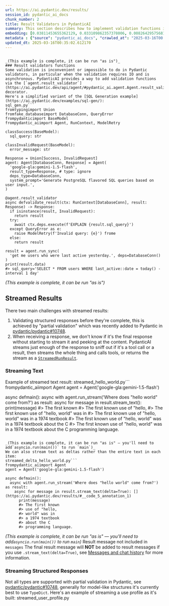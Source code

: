 ```yaml
---
url: https://ai.pydantic.dev/results/
session_id: pydantic_ai_docs
chunk_number: 2
title: Result Validators in PydanticAI
summary: This section describes how to implement validation functions in PydanticAI using the `agent.result_validator` decorator, particularly for asynchronous IO operations that cannot be handled by standard validators. It includes a simplified example related to SQL generation with class definitions for success and error responses.
embedding: [0.03811453655362129, 0.033109862357378006, 0.008264295756816864, -0.011872927658259869, 0.01789829134941101, -0.0044712801463902, -0.00042309239506721497, 0.00461615202948451, 0.011161737143993378, 0.01958407461643219, -0.005995729938149452, -0.026208681985735893, -0.015764718875288963, -0.011253928765654564, -0.006068165879696608, 0.01671297289431095, -0.023627324029803276, 0.009074262343347073, 0.0006939044687896967, 0.05344463884830475, 0.03990568220615387, -0.02037428691983223, 0.025523832067847252, 0.011484406888484955, -0.003776552388444543, 0.00759261567145586, -0.03463760390877724, 0.09556291252374649, -0.014553061686456203, -0.037271641194820404, -0.009390346705913544, -0.012854106724262238, -0.013776020146906376, -0.03174016252160072, -0.0061669424176216125, -0.007816508412361145, 0.02794714644551277, 0.04888775199651718, 0.007269945926964283, -0.0047972421161830425, 0.043329931795597076, -0.03187186270952225, 0.026959381997585297, 0.024167301133275032, -0.002675195224583149, 0.06421785801649094, 0.005692815408110619, 0.016449568793177605, 0.036428749561309814, 0.030502164736390114, -0.041354402899742126, 0.02641940489411354, -0.012564362958073616, -0.039089128375053406, -0.006795818917453289, -0.016778824850916862, -0.048914093524217606, -0.0006428699707612395, -0.031107991933822632, -0.05362902209162712, -0.007072392851114273, -0.004339578095823526, -0.021138157695531845, 0.00596609665080905, -0.02979097329080105, 0.01298580877482891, -0.04675418138504028, 0.004194706212729216, -0.0040465411730110645, 0.020045030862092972, 0.024233153089880943, -0.0005572637310251594, -0.02929050661623478, 0.010391280986368656, -0.03469028323888779, -0.04177584871649742, 0.04464694857597351, 0.07333162426948547, 0.007092148065567017, -0.026551106944680214, 0.0011252282420173287, 0.004207876045256853, -0.01619933545589447, 0.02324538864195347, -0.0071119037456810474, 0.0042440942488610744, -0.07354234904050827, -0.002110523171722889, -0.016791993752121925, -0.02918514423072338, -0.015672527253627777, 0.03582292050123215, -0.007836263626813889, 0.020624520257115364, 0.057316675782203674, 0.005485384725034237, 0.01128685474395752, -0.026274532079696655, 0.013736509718000889, 0.009686675854027271, 0.030686546117067337, -0.017516354098916054, -0.052865151315927505, -0.0009194440208375454, 0.05386608466506004, -0.0046589551493525505, 0.006993371993303299, 0.022481517866253853, -0.05473531782627106, -0.056368421763181686, -0.06516610831022263, 0.005472214426845312, -0.004734683781862259, 0.020282095298171043, -0.04203925281763077, -0.006239378359168768, -0.019610416144132614, -0.03764040768146515, 0.012524852529168129, 0.027552040293812752, -0.02844761498272419, 0.005126497242599726, -0.02630087360739708, 0.009100602008402348, -0.0001667881297180429, -0.007467498537153006, 0.0015532594406977296, -0.05041549354791641, -0.042987506836652756, -0.029264165088534355, 0.034295178949832916, 0.0088898791000247, 0.031345054507255554, -0.007974551059305668, -0.013176776468753815, 0.008507943712174892, -0.04475231096148491, -0.013512616977095604, -0.007842849008738995, 0.02296881377696991, -0.06179453805088997, -0.04633273556828499, -0.005327342543751001, 0.003063715761527419, -0.009278399869799614, -0.005149545148015022, -0.01733197271823883, 0.02105913683772087, -0.04522643983364105, -0.010364941321313381, 0.03131871670484543, 0.050547197461128235, -0.09487806260585785, 0.009976420551538467, -0.06780014932155609, -0.004043248947709799, 0.004945407155901194, 0.04820290207862854, 0.00982496328651905, -0.055104080587625504, -0.02144107222557068, 0.03371569141745567, -0.033900074660778046, -0.019966010004281998, -0.022204943001270294, -0.06479734182357788, -0.004240801557898521, -0.0147901251912117, -0.04854532703757286, -0.028816379606723785, -0.00931132584810257, 0.002662024926394224, -0.03382105380296707, 0.015369613654911518, 0.03200356662273407, -0.03561219945549965, -0.07696659862995148, -0.07269945740699768, -0.014750614762306213, -0.07296286523342133, -0.025879425927996635, 0.0067760637030005455, -0.032319650053977966, -0.04786047711968422, -0.0012042494490742683, -0.014236977323889732, 0.007533349562436342, -0.017516354098916054, -0.002036440884694457, 0.0317138209939003, 0.008198444731533527, 0.06421785801649094, 0.019373351708054543, 0.017450504004955292, -0.01664712280035019, -0.025036534294486046, 0.04904579371213913, 0.03974763676524162, 0.005999022163450718, 0.019281160086393356, 0.03832525759935379, 0.043198227882385254, 0.0018026699544861913, -0.03358398750424385, 0.006934105884283781, -0.03329424560070038, -0.013696999289095402, 0.008824028074741364, -0.08697594702243805, -0.03216160833835602, 0.028368592262268066, -0.03042314201593399, 0.011965119279921055, -0.019281160086393356, 0.0031855402048677206, -0.006614728830754757, -0.05062621831893921, -0.005152837373316288, 0.0037469195667654276, -0.0031295667868107557, -0.018701672554016113, 0.056368421763181686, 0.009252059273421764, -0.027499360963702202, -0.021427901461720467, 0.01958407461643219, 0.01501401886343956, 0.004227631725370884, -0.006565340794622898, 0.0434616319835186, 0.03239867091178894, -0.024404365569353104, 0.00646327156573534, -0.042750440537929535, 0.04040614888072014, -0.0714351162314415, 0.003063715761527419, 0.03629704937338829, 0.01688418537378311, -0.016528591513633728, -0.03837793692946434, 0.005538065452128649, 0.040327128022909164, 0.04064321145415306, 0.013591637834906578, 0.003262914950028062, -0.016396889463067055, -0.05117936432361603, 0.04435720667243004, 0.06816891580820084, 0.03516441211104393, -0.03724530339241028, -0.0178324393928051, -0.010766631923615932, -0.0336366705596447, -0.048281922936439514, -0.03274109587073326, -0.031634800136089325, -0.026709148660302162, -0.005778421647846699, 0.025247257202863693, 0.024180471897125244, -0.0792318731546402, 0.0133216492831707, 0.020216243341565132, -0.022323474287986755, 0.021915199235081673, -0.023061005398631096, 0.04375137761235237, -0.05175885185599327, 0.028684677556157112, 0.04011640325188637, -0.0017022473039105535, -0.012722405605018139, -0.03387373313307762, 0.01727929152548313, 0.01626518741250038, 0.039247170090675354, 0.014658423140645027, -0.0032695000991225243, 0.004866385832428932, 0.017121249809861183, 0.008817443624138832, 0.01602812297642231, -0.013091170229017735, 0.01117490790784359, 0.03289913758635521, -0.03376837074756622, 0.011240758933126926, 0.008725252002477646, 0.02894808165729046, 0.013394084759056568, -0.0001899388589663431, -0.038009174168109894, 0.04577958583831787, -0.01987381838262081, 0.05473531782627106, 0.03234599158167839, 0.0030867636669427156, 0.0216781347990036, -0.007981136441230774, 0.004165072925388813, -0.021823007613420486, 0.006423761136829853, -0.0006815574015490711, 0.043883077800273895, -0.026630127802491188, -0.0133216492831707, 0.02365366369485855, -0.022586878389120102, 0.003178955055773258, 0.05826492980122566, -0.058054205030202866, -0.007671636529266834, -0.030976291745901108, -0.05436655133962631, 0.04064321145415306, -0.021006455644965172, 0.047280989587306976, -0.01716076023876667, -0.0295802503824234, -0.012709234841167927, 0.04375137761235237, 0.0023673418909311295, -0.0413280613720417, 0.0009564851643517613, -0.002166496589779854, -0.029869994148612022, 0.0038852065335959196, 0.014526721090078354, -0.022270794957876205, -0.03584926202893257, -0.020703541114926338, 0.028289571404457092, -0.008402582257986069, -0.03466394543647766, -0.0376930870115757, 0.03087092936038971, 0.0026735488791018724, 0.06564023345708847, -0.033610329031944275, -0.010687610134482384, -0.03413713723421097, -0.0138813816010952, 0.0005712570855394006, -0.022942474111914635, 0.03350496664643288, 0.04064321145415306, -0.02030843496322632, -0.020637691020965576, 0.010364941321313381, -0.001924494281411171, 0.02308734692633152, 0.019109947606921196, 0.026537936180830002, -0.020058201625943184, -0.007263360545039177, 0.00945619773119688, -0.009265230037271976, -0.01320970244705677, -0.05268076807260513, -0.0039082542061805725, -0.016633952036499977, -2.7420750484452583e-05, -0.015843739733099937, 0.023680005222558975, -0.029949015006422997, -0.031292375177145004, -0.020124053582549095, 0.006907765753567219, 0.014632082544267178, 0.029106123372912407, 0.008481603115797043, 0.034400541335344315, -0.017476843670010567, -0.01275533065199852, -0.05484067648649216, 0.03695555776357651, 0.0017730370163917542, 0.053418297320604324, 0.01997918076813221, 0.042197294533252716, -0.016831504181027412, -0.027868125587701797, 0.020558670163154602, 0.06974933296442032, -0.010213484056293964, 0.014065764844417572, -0.006311814300715923, 0.0375877283513546, 0.033162541687488556, -0.035190753638744354, -0.013058245182037354, 0.012570948339998722, 0.011840002611279488, 0.041117340326309204, -0.0011433372274041176, 0.00865940097719431, 0.03579658269882202, -0.02116449736058712, 0.017463674768805504, 0.013104340992867947, -0.02285028249025345, 0.0187411829829216, 0.016805164515972137, 0.03013339824974537, 0.015962272882461548, -0.014697933569550514, 0.0208747535943985, 0.01134612038731575, 0.018161693587899208, -0.039247170090675354, 0.01290020253509283, -0.06774746626615524, -0.019109947606921196, -0.04267141968011856, 0.0014997555408626795, 0.025418469682335854, 0.04469963163137436, 0.08613305538892746, -0.03418981656432152, -0.06079360470175743, -0.010108121670782566, -0.01590959168970585, -0.008185273967683315, 0.05310221388936043, 0.05715863034129143, -0.050652556121349335, -0.005877198185771704, -0.015106209553778172, -0.030449483543634415, 0.00017388768901582807, 0.04678051918745041, -0.006186697632074356, -0.01255777757614851, 0.019096778705716133, 0.01264338381588459, -0.006041825283318758, -0.007210679817944765, -0.022652730345726013, 0.024259492754936218, -0.00897548533976078, -0.03403177484869957, 0.03031778149306774, -0.06585095822811127, 0.013552127406001091, -0.02200739085674286, 0.006390835624188185, 0.03371569141745567, -0.015764718875288963, 0.017990481108427048, 0.022534197196364403, -0.032425012439489365, -0.03174016252160072, -0.01498767826706171, -0.05773812159895897, 0.058897096663713455, 0.038246236741542816, 0.03753504529595375, -0.01290020253509283, -0.01069419551640749, 0.00016205509018618613, -0.029869994148612022, 0.015053529292345047, -0.030344121158123016, -0.010364941321313381, 0.03985299915075302, 0.022955644875764847, -0.0078494343906641, 0.00028418804868124425, 0.006473149172961712, 0.013394084759056568, 0.0008470079628750682, 0.015079869888722897, 0.001967297401279211, -0.017542695626616478, 0.0531812347471714, 0.005735618527978659, 0.002844761358574033, 0.015817400068044662, 0.03303084149956703, -0.011760980822145939, -0.007928455248475075, 0.03271475434303284, -0.035138070583343506, 0.04491035267710686, 0.0009194440208375454, -0.05631573870778084, -0.0051725925877690315, 0.019044097512960434, 0.0038259406574070454, 0.013473106548190117, 0.0396159365773201, -0.015093039721250534, 0.011984874494373798, -0.0023673418909311295, -0.04601664841175079, 0.022152261808514595, 0.03695555776357651, -0.011998044326901436, -0.0031608459539711475, -0.018820203840732574, -0.025273598730564117, 0.03990568220615387, 0.05355000123381615, -0.024061940610408783, 0.009903984144330025, -0.005590746179223061, 0.013170192018151283, 0.045858606696128845, -0.025642363354563713, -0.005110034253448248, 0.04061686992645264, 0.015079869888722897, 0.003931302111595869, 0.009219134226441383, -0.0028743944130837917, 0.0043823812156915665, -0.028236890211701393, 0.008685741573572159, 0.0006564517389051616, -0.006568633019924164, 0.01608080416917801, -0.0002901557891163975, -0.009983005002140999, -0.00507710874080658, 0.003681068541482091, -0.033663008362054825, 0.005666474811732769, -0.03476930782198906, 0.018319737166166306, 0.006680579856038094, 0.026906700804829597, 0.018754353746771812, -0.021480582654476166, -0.028184210881590843, 0.0035460740327835083, 0.003878621384501457, -0.007704562041908503, -0.006176820024847984, -0.020624520257115364, 0.009364006109535694, -0.04498937353491783, 0.019175799563527107, 0.0035197336692363024, 0.014855976216495037, 0.04880873113870621, -0.011853172443807125, -0.013723339885473251, 0.011826831847429276, 0.031107991933822632, -0.0006366964662447572, 0.019952841103076935, -0.021651795133948326, 0.006901180371642113, 0.02399608865380287, -0.018372416496276855, 0.031134333461523056, -0.02495751343667507, -0.013288723304867744, -0.00897548533976078, 0.005472214426845312, 0.02602429874241352, 0.006828744430094957, -0.027183275669813156, 0.03843061998486519, 0.05700058862566948, 0.02262638881802559, -0.030633866786956787, 0.034295178949832916, -0.0006025362526997924, 0.026893531903624535, 0.00911377277225256, 0.013262382708489895, 0.0138813816010952, -0.00016215798677876592, 0.0019854065030813217, 0.001573014771565795, -0.045305460691452026, 0.03487466648221016, -0.01743733324110508, -0.043487973511219025, 0.036428749561309814, 0.021967880427837372, -0.014302828349173069, 0.0010602003894746304, 0.00046754180220887065, 0.0037139940541237593, 0.018886055797338486, 0.004731391556560993, 0.030054377391934395, 0.0044712801463902, -0.01710807904601097, 0.016054464504122734, -0.035980962216854095, 0.007809923496097326, 0.017371483147144318, -0.01889922469854355, -0.0531812347471714, -0.0029929261654615402, 0.055104080587625504, -0.016186164692044258, -0.013565297238528728, 0.031345054507255554, 0.029211485758423805, 0.0238643866032362, -0.006601558532565832, 0.01834607683122158, -0.011477822437882423, -0.00371070159599185, -0.013058245182037354, -0.02460191771388054, -0.015553995966911316, -0.03656045347452164, -0.014526721090078354, -0.0020084541756659746, -0.06063556298613548, 0.053128551691770554, 0.0590551383793354, -0.019030926749110222, -0.02742033824324608, 0.02224445343017578, 0.01659444160759449, 0.019096778705716133, 0.026498425751924515, 0.0034143722150474787, -0.01936018094420433, -0.0019969302229583263, -0.03935253247618675, 0.030897269025444984, -0.006841914728283882, 0.018214374780654907, 0.03421615809202194, 0.030633866786956787, 0.011049791239202023, -0.009666920639574528, 0.011734641157090664, -0.02370634488761425, -0.02466776967048645, -0.02285028249025345, 0.048229243606328964, 0.023903897032141685, 0.020453307777643204, 0.0004926474648527801, -0.00042021143599413335, -0.02030843496322632, -0.018978245556354523, 0.034295178949832916, 0.016410058364272118, -0.027446679770946503, -0.018596310168504715, -0.022758090868592262, 0.03397909551858902, -0.00561708677560091, -0.0073884776793420315, -0.032135266810655594, -0.021717645227909088, -0.004063004162162542, -0.03368934988975525, 0.005597331561148167, -0.03787747025489807, 0.02997535653412342, 0.002640623366460204, -0.006311814300715923, -0.03350496664643288, 0.041117340326309204, 0.013670658692717552, 0.007355552166700363, 0.014526721090078354, -0.010252994485199451, -0.02325855940580368, -0.03811453655362129, 0.030791908502578735, -0.018306566402316093, 0.03142407909035683, -0.015172060579061508, -0.0031493220012634993, -0.039879340678453445, -0.008791103027760983, 0.04917749762535095, -0.0039148395881056786, 0.02597161754965782, -0.062163304537534714, 0.008692326955497265, 0.007098733447492123, -0.038694024085998535, 0.004253971856087446, 0.0030011574272066355, 0.0070131272077560425, 0.05283880978822708, 0.0013935709139332175, -0.03471662476658821, -0.0025402007158845663, 0.009377176873385906, 0.025589682161808014, 0.01230095885694027, -0.005179177969694138, 0.008777933195233345, -0.018016822636127472, -0.0592658631503582, -0.01476378459483385, -0.013440180569887161, -0.008205029182136059, -0.010397866368293762, -0.00739506259560585, -0.007691391743719578, -0.01936018094420433, 0.011905853636562824, 0.03071288764476776, -0.018872885033488274, -0.030897269025444984, 0.003045606892555952, 0.0004498443740885705, 0.03719262033700943, -0.03600730374455452, -0.03537513315677643, -0.009100602008402348, -0.004224339034408331, 0.018609480932354927, -0.0057454961352050304, -0.0032464521937072277, -0.0061241392977535725, -0.027183275669813156, -0.016331037506461143, 0.007948210462927818, -0.030633866786956787, -0.02184934727847576, 0.05273344740271568, -0.006999956909567118, 0.014697933569550514, -0.0021549726370722055, -0.007204094901680946, 0.007684806827455759, -0.01901775598526001, 0.013802360743284225, -0.01160293910652399, -0.058844417333602905, 0.028421273455023766, -0.028605656698346138, -0.004461402539163828, -0.016897356137633324, -0.017081739380955696, -0.009831547737121582, -0.007974551059305668, 0.009620824828743935, 0.025036534294486046, -0.017819268628954887, 0.04593762755393982, -0.009390346705913544, 0.0063612028025090694, -0.007474083919078112, 0.010700780898332596, 0.006459978874772787, -0.009522048756480217, 0.03719262033700943, -0.008949145674705505, 0.022784432396292686, 0.014526721090078354, -0.03974763676524162, -0.011188077740371227, -0.017015887424349785, 0.017529524862766266, -0.0178851205855608, 0.04809753969311714, -0.007401647511869669, 0.0023772194981575012, 0.028974421322345734, 0.030844589695334435, 0.01303848996758461, -0.019939670339226723, -0.0454898439347744, -0.009601069614291191, -0.005597331561148167, 0.05441923066973686, 0.03821989521384239, -0.015224741771817207, 0.004300067666918039, 0.01168854534626007, 0.03787747025489807, -0.004270434845238924, 0.038351599127054214, 0.011023450642824173, -0.0033238271716982126, 0.014065764844417572, 0.0022800895385444164, -0.003723871661350131, -0.0015351504553109407, -0.021480582654476166, -0.0005428588483482599, -0.03848329931497574, -0.03798283264040947, -0.012485342100262642, 0.009443027898669243, 0.005561113357543945, 0.006920935586094856, -0.020927434787154198, 0.006888010073453188, -0.09245474636554718, 0.00804698746651411, 0.02992267534136772, -0.03600730374455452, 0.022428836673498154, -0.021427901461720467, 0.0020545499864965677, 0.0014520136173814535, -0.032978158444166183, -0.03969495743513107, 0.018385587260127068, 0.003937887493520975, -0.024180471897125244, -0.027104254812002182, 0.03977397829294205, -0.016686633229255676, 0.02291613444685936, -0.0397212989628315, 0.06174185872077942, -0.0457005649805069, -0.025879425927996635, -0.02726229652762413, -0.07217264920473099, 0.012024384923279285, 0.015198401175439358, -0.011313194409012794, -0.005636841990053654, 0.0022619804367423058, 0.027973487973213196, -0.023798536509275436, -0.024259492754936218, -0.026340384036302567, 0.030581185594201088, -0.01884654350578785, -0.03387373313307762, 0.013617978431284428, -0.0003490100789349526, 0.042197294533252716, 0.010957599617540836, -0.012860692106187344, 0.005982559639960527, -0.014579402282834053, 0.00906109157949686, 0.006417175754904747, 0.03142407909035683, -0.024259492754936218, -0.024114621803164482, 0.01806950382888317, 0.006608143914490938, 0.013157021254301071, -0.014144785702228546, -0.0016783763421699405, -0.032372329384088516, 0.012748745270073414, 0.014553061686456203, 0.04994136840105057, -0.0595819465816021, -0.020084543153643608, -0.021638624370098114, 0.01518523134291172, -0.013947232626378536, -0.005735618527978659, -0.0008042048430070281, -0.03413713723421097, 0.019570905715227127, 0.0021236934699118137, -0.006993371993303299, 0.0015186876989901066, -0.0074214031919837, -0.02495751343667507, -0.0028431152459234, 0.02342977188527584, 0.0007050168351270258, -0.015461805276572704, -0.013696999289095402, 0.009271815419197083, 0.0006354617653414607, -0.003369922749698162, -0.030159739777445793, 0.01986064948141575, 0.027130594477057457, -0.012096821330487728, 0.014632082544267178, 0.022389326244592667, -0.039536915719509125, 0.004039956256747246, 0.009930324740707874, -0.03985299915075302, 0.023298069834709167, 0.03324156254529953, 0.04633273556828499, -0.01766122691333294, -0.008356486447155476, -0.02133570984005928, -0.04746536910533905, -0.020005520433187485, -0.024720449000597, -0.01750318519771099, 0.023166367784142494, -0.01323604304343462, 0.03648143261671066, 0.00883061345666647, -0.017964141443371773, -0.02030843496322632, -0.009495708160102367, 0.019215309992432594, -0.018767522647976875, 0.0005626141210086644, 0.0004967631539329886, 0.0060286554507911205, 0.014408189803361893, -0.010088366456329823, 0.003305718069896102, -0.006364495027810335, -0.02516823634505272, -0.007454328704625368, 0.07222533226013184, -0.045463502407073975, -0.03916814923286438, 0.03245135396718979, -0.002592881442978978, 0.01805633306503296, 0.0014380202628672123, 0.019175799563527107, -0.013137266039848328, 0.032767437398433685, -0.014895486645400524, -0.016791993752121925, 0.0017779759364202619, -0.02393023855984211, -0.0010305674513801932, 0.02190202847123146, -0.015474975109100342, 0.028658337891101837, -0.009238889440894127, -0.015514485538005829, 0.0027887881733477116, -0.03350496664643288, 0.013552127406001091, -0.03669215366244316, 0.017937801778316498, -0.025668703019618988, 0.011115641333162785, -0.03179284185171127, -0.03081824816763401, -0.0187938641756773, -0.005570990964770317, 0.0021220471244305372, -0.0012264740653336048, 0.010641515254974365, 0.04649077728390694, -0.003654728177934885, -0.008797688409686089, 0.008540869690477848, -0.013249212875962257, 0.030844589695334435, 0.003641558112576604, -0.04080125316977501, -0.017990481108427048, -0.015949102118611336, 0.012577532790601254, 0.05141642689704895, 0.0036876536905765533, -0.02556334249675274, 0.004033371340483427, -0.012735575437545776, -0.024970684200525284, -0.009298155084252357, -0.04483133181929588, 0.03808819502592087, -0.05689522996544838, -0.008277465589344501, 0.024167301133275032, 0.011892682872712612, 0.03461126238107681, 0.04148610308766365, 0.02979097329080105, 0.007559690158814192, -0.009423271752893925, 0.04599031060934067, -0.005426119081676006, 0.031239693984389305, 0.018253885209560394, -0.0070526376366615295, 0.01338091492652893, 0.008014061488211155, -0.02618234045803547, 0.05181153491139412, -0.050310131162405014, -0.014289657585322857, 0.04048516973853111, 0.016331037506461143, -0.028526635840535164, 0.0056500122882425785, -0.01681833527982235, 0.0050343056209385395, 0.05826492980122566, 0.002238932531327009, -0.024312173947691917, 0.002485873643308878, 0.014329168945550919, 0.003529611276462674, 0.019347012042999268, -0.01043737679719925, -0.002087475499138236, 0.04051151126623154, -0.013631148263812065, 0.00564342737197876, -0.035980962216854095, -0.014934997074306011, 0.003954350017011166, -0.0033238271716982126, 0.02308734692633152, 0.009574729017913342, 0.00045642946497537196, -0.005518310237675905, -0.017226610332727432, -0.011451481841504574, -0.021638624370098114, -0.002135217422619462, -0.001093949074856937, -0.008652815595269203, -0.04525277763605118, 0.030159739777445793, 0.002622514497488737, 0.014553061686456203, 0.005044183228164911, 0.02889540046453476, 0.02133570984005928, -0.015725208446383476, 0.005073816515505314, 0.0045272535644471645, -0.030396802350878716, 0.01253143697977066, 0.022362984716892242, -0.043935760855674744, -0.00020938547095283866, -0.0015581983607262373, 0.027235956862568855, 0.014039424248039722, -0.009686675854027271, 0.024694109335541725, -0.01726612076163292, -0.06263743340969086, 0.011214418336749077, 0.0128409368917346, 0.02607697993516922, 0.026735488325357437, 0.0016413351986557245, 0.007355552166700363, -0.022876622155308723, 0.047386348247528076, -0.0012289434671401978, 0.0071909246034920216, 0.01647591032087803, -0.01896507665514946, 0.008053571917116642, 0.005324049852788448, -0.015672527253627777, 0.025747723877429962, -0.011326365172863007, 0.03152943775057793, 0.018807033076882362, 0.020137222483754158, -0.013255798257887363, -0.017134418711066246, -0.013683829456567764, 0.023574642837047577, 0.03071288764476776, 0.03260939568281174, -0.037614066153764725, 0.003654728177934885, 0.016673462465405464, 0.011576598510146141, -0.029659271240234375, -0.019096778705716133, -0.022086411714553833, -0.005607209168374538, 0.016950037330389023, -0.0005996552645228803, -0.024654598906636238, -0.005475507117807865, -0.007888944819569588, -0.012024384923279285, 0.02839493378996849, -0.04014274477958679, -0.0032118805684149265, -0.048281922936439514, -0.005910123698413372, 0.021151328459382057, 0.03229330852627754, 0.007125073578208685, -0.02873735874891281, -0.027341317385435104, -0.007184339687228203, -0.010299090296030045, 0.031582120805978775, 0.026208681985735893, 0.012083650566637516, -0.015251082368195057, -0.026840850710868835, -0.006068165879696608, 0.022889792919158936, 0.020361116155982018, 0.007632126100361347, 0.004095929674804211, -0.00511991186067462, -0.04533179849386215, 0.014934997074306011, -0.009864473715424538, -0.018411928787827492, -0.03582292050123215, 0.02140156179666519, 0.0064994897693395615, -0.016950037330389023, 0.005524895619601011, -0.02551066130399704, -0.006749723106622696, -0.016212506219744682, -0.020071372389793396, -0.027130594477057457, 0.03887840732932091, -0.01201779954135418, 0.01303848996758461, 0.006091213785111904, -0.009745941497385502, 0.010226653888821602, 0.011695129796862602, 0.01301214937120676, 0.013631148263812065, 0.02348245121538639, -0.018728012219071388, 0.02184934727847576, 0.005975974258035421, -0.04957260191440582, -0.028921740129590034, -0.02839493378996849, -0.0028842720203101635, -0.011958533897995949, -0.04412014037370682, 0.0037436268758028746, -0.03995836153626442, -0.019728947430849075, 0.003970813006162643, 0.0034374201204627752, 0.012597288005053997, 0.013828701339662075, 0.024233153089880943, -8.488599974043609e-07, 0.015540826134383678, 0.0715404823422432, -0.008784517645835876, 0.021322540938854218, 0.00931132584810257, 0.001240467419847846, -0.008330145850777626, -0.004135440103709698, -0.014658423140645027, 0.00323163578286767, -0.015593507327139378, -0.004500912968069315, 0.034295178949832916, -0.0016487434040755033, 0.016396889463067055, -0.007967965677380562, -0.004668832756578922, 0.02076939307153225, 0.03740334510803223, 0.03600730374455452, 0.0010898333275690675, 0.024351684376597404, 0.04159146547317505, 0.003050545696169138, -0.013367744162678719, -0.01043737679719925, 0.006624606437981129, -0.0011622693855315447, -0.006348032504320145, 0.04904579371213913, 0.05794884264469147, 0.01058224868029356, -0.025997959077358246, -0.025537000969052315, 0.022494686767458916, -0.04127538204193115, 0.007342381868511438, -0.028631996363401413, -0.010193727910518646, 0.003529611276462674, 0.02229713462293148, -0.007770413067191839, 0.009877643547952175, -0.018214374780654907, -0.0019969302229583263, 0.0005580868455581367, 0.01839875802397728, 0.023693174123764038, -0.021177668124437332, 0.015501315705478191, -0.02461508847773075, -0.02590576745569706, 0.00666082464158535, 0.003050545696169138, -0.019939670339226723, 0.017858779057860374, -0.05057353526353836, 0.010792972519993782, 0.023627324029803276, -0.007553104776889086, 0.027288638055324554, -0.012544607743620872, 0.026458915323019028, -0.010516397655010223, 0.0216781347990036, 0.006861669942736626, -0.041407082229852676, 0.016449568793177605, -0.008843783289194107, -0.028184210881590843, 0.049124814569950104, -0.0027673866134136915, 0.004240801557898521, 0.00290731992572546, -0.01726612076163292, -0.005422826390713453, 0.02523408643901348, 0.012880447320640087, -0.0055512357503175735, 0.026788169518113136, 0.044330865144729614, -0.005090279038995504, -0.04556886479258537, -0.031107991933822632, 0.022784432396292686, -0.0001106090348912403, 0.02495751343667507, 0.02918514423072338, -0.009350836277008057, -0.036218028515577316, 0.011267098598182201, 0.018991416320204735, 0.024364855140447617, 0.04098563641309738, 0.031081652268767357, 0.012281203642487526, 0.02618234045803547, 0.006729967892169952, 0.0010182204423472285, -0.014579402282834053, 0.006453393958508968, 0.012649969197809696, 9.136820153798908e-05, -0.0023838046472519636, 0.0124129056930542, -0.002614283002912998, 0.008007476106286049, -0.025141896679997444, -0.011444896459579468, 0.016633952036499977, 0.03574389964342117, -0.00565988989546895, 0.00018242772785015404, -0.007092148065567017, -0.0003862570156343281, -0.025892596691846848, -0.003287609200924635, -0.038694024085998535, 0.04351431503891945, -0.019623585045337677, -0.026445744559168816, 0.005515017546713352, 0.02697255276143551, 0.003977397922426462, -0.0011556843528524041, 0.012294374406337738, -0.0051725925877690315, 0.004645785316824913, -0.015119380317628384, -0.016449568793177605, -0.03187186270952225, 0.028631996363401413, -0.004991502501070499, 0.02765740267932415, -0.021467411890625954, -0.033557649701833725, -0.00653241528198123, -0.013776020146906376, -0.026959381997585297, 0.00548867741599679, 0.004092636983841658, -0.0020561960991472006, 0.01201779954135418, -0.007184339687228203, -0.030291441828012466, 0.021243520081043243, -0.0038819140754640102, -0.01066785492002964, -0.0030060962308198214, 0.00560062425211072, 0.022665899246931076, -0.010252994485199451, -0.012333884835243225, 0.013855041936039925, 0.0017911461181938648, 0.022218113765120506, -0.0148428063839674, 0.007612370885908604, -0.03732432425022125, -0.039589595049619675, 0.0023624030873179436, 0.027341317385435104, -0.005090279038995504, -0.003391324309632182, 0.018306566402316093, 0.005113326944410801, 0.015343273058533669, 0.02138839103281498, 0.006459978874772787, 0.030159739777445793, 0.02461508847773075, -0.018082672730088234, -0.014342338778078556, 0.006107676308602095, 0.04238167777657509, 0.04678051918745041, -0.003282670397311449, 0.012123160995543003, 0.0075662750750780106, 0.00954180397093296, 0.012287789024412632, -0.01258411817252636, -0.027789104729890823, 0.022613219916820526, -0.01444770023226738, -0.014487210661172867, 0.002717998344451189, -0.006203160155564547, -0.0075662750750780106, -0.010187143459916115, -0.03426883742213249, 0.003937887493520975, -0.0019063852960243821, -0.0024973975960165262, 0.009403516538441181, 0.008712082169950008, 0.027499360963702202, -0.002113815862685442, 0.004649077542126179, 0.012992394156754017, 0.013552127406001091, -0.038746703416109085, -0.02522091753780842, -0.032925479114055634, -0.0062624262645840645, -0.02934318780899048, 0.008665986359119415, -0.03166114166378975, 0.017068568617105484, -0.00914011336863041, -0.005001380108296871, -0.026169171556830406, 0.00646327156573534, 0.02240249700844288, -0.0009359067189507186, 0.05175885185599327, -0.0035394891165196896, 0.02047964744269848, 0.005528187844902277, 0.026314042508602142, -0.017871949821710587, 0.00954180397093296, 0.01427648775279522, 0.005086986348032951, -0.039089128375053406, -0.009838133119046688, -0.004135440103709698, 0.01929433085024357, 0.0003090879472438246, -0.01982113905251026, 0.01340725552290678, -0.012564362958073616, 0.0031377982813864946, 0.031345054507255554, -0.011905853636562824, 0.005195640493184328, -0.008112838491797447, -0.02934318780899048, -0.025721384212374687, 0.04564788565039635, -0.02511555515229702, -0.013328233733773232, 0.02884271927177906, -0.00956814456731081, 0.02697255276143551, -0.0007704562158323824, 0.002727875951677561, 0.0196499265730381, -0.012024384923279285, -0.008771347813308239, 0.028184210881590843, 0.04562154412269592, 0.036771174520254135, -0.01585691049695015, -0.04520009830594063, -0.0063974205404520035, -0.04322456941008568, -0.009594484232366085, -0.00925864465534687, -0.002156618982553482, 0.0014083873247727752, -0.02815786935389042, -0.0061636497266590595, -0.00507710874080658, 0.01568569801747799, 0.02460191771388054, 0.005594038870185614, -0.013894552364945412, -0.04525277763605118, -0.033057183027267456, -0.003025851445272565, 0.028026167303323746, -0.0027262296061962843, 0.021994220092892647, -0.020624520257115364, -0.008606720715761185, 0.007586030289530754, 0.018385587260127068, -0.04696490243077278, 0.012294374406337738, -0.01970260590314865, -0.02212592214345932, -0.002981402212753892, -0.03279377892613411, 0.012426075525581837, 0.010681025683879852, 0.00982496328651905, -0.020387455821037292, 0.010114707052707672, 0.008949145674705505, -0.007869189605116844, 0.012109991163015366, -0.005705985706299543, 0.0004014850710518658, -0.012366809882223606, 0.03450590372085571, 0.002778910333290696, 0.030554844066500664, -0.013137266039848328, -0.027473019436001778, -0.026314042508602142, -0.032029904425144196, -0.022679070010781288, 0.03613900765776634, -0.01675248332321644, 0.002084182808175683, 0.024733619764447212, 0.0006613905425183475, -0.0018800448160618544, -0.04809753969311714, 0.01114856731146574, 0.0169236958026886, -0.026445744559168816, 0.0028282986022531986, -0.0123602245002985, 0.009515463374555111, 0.04875604808330536, 0.02257370948791504, -0.023851217702031136, -0.01244583074003458, -0.011273683980107307, 0.009844718500971794, 0.00019333430100232363, 0.011853172443807125, -0.004840045236051083, 0.0147901251912117, 0.014013083651661873, -0.038351599127054214, 0.025866257026791573, -0.00045396003406494856, -0.009732771664857864, 0.0032168193720281124, 0.015527656301856041, 0.015369613654911518, 0.015830570831894875, 0.013947232626378536, -0.014289657585322857, 0.010206898674368858, 0.0046655405312776566, 0.011030035093426704, -0.003374861553311348, -0.011313194409012794, -0.025299938395619392, 0.004560179077088833, 0.008797688409686089, -0.0028019582387059927, 0.03611266613006592, -0.007474083919078112, -0.0355595164000988, -0.00750700943171978, -0.0353487953543663, -0.003310656873509288, 0.02624819241464138, 0.01829339563846588, -0.024088280275464058, -0.012577532790601254, -0.008883294649422169, -0.007559690158814192, 0.02200739085674286, -0.015066699124872684, 0.02026892453432083, -0.014724274165928364, 0.024457046762108803, 0.008224784396588802, 0.010825897566974163, -0.052470043301582336, 0.001264338381588459, 0.019794797524809837, 0.003313949564471841, 0.010114707052707672, 0.005893660709261894, -0.014039424248039722, 0.00900182593613863, 0.015369613654911518, -0.01709490828216076, -0.0020216244738548994, -0.04485767334699631, -0.0023393554147332907, 0.012946298345923424, 0.02066403068602085, -0.039194490760564804, 0.035980962216854095, -0.01867533102631569, 0.01750318519771099, -0.012518267147243023, -0.002178020542487502, 0.010681025683879852, -0.011082716286182404, 0.0016577978385612369, -0.0002747219696175307]
metadata : {"source": "pydantic_ai_docs", "crawled_at": "2025-03-16T00:35:02.610641", "url_path": "/results/", "chunk_size": 4576}
updated_dt: 2025-03-16T00:35:02.612170
---
```

```

_(This example is complete, it can be run "as is")_
### Result validators functions
Some validation is inconvenient or impossible to do in Pydantic validators, in particular when the validation requires IO and is asynchronous. PydanticAI provides a way to add validation functions via the [`agent.result_validator`](https://ai.pydantic.dev/api/agent/#pydantic_ai.agent.Agent.result_validator) decorator.
Here's a simplified variant of the [SQL Generation example](https://ai.pydantic.dev/examples/sql-gen/):
sql_gen.py```
fromtypingimport Union
fromfake_databaseimport DatabaseConn, QueryError
frompydanticimport BaseModel
frompydantic_aiimport Agent, RunContext, ModelRetry

classSuccess(BaseModel):
  sql_query: str

classInvalidRequest(BaseModel):
  error_message: str

Response = Union[Success, InvalidRequest]
agent: Agent[DatabaseConn, Response] = Agent(
  'google-gla:gemini-1.5-flash',
  result_type=Response, # type: ignore
  deps_type=DatabaseConn,
  system_prompt='Generate PostgreSQL flavored SQL queries based on user input.',
)

@agent.result_validator
async defvalidate_result(ctx: RunContext[DatabaseConn], result: Response) -> Response:
  if isinstance(result, InvalidRequest):
    return result
  try:
    await ctx.deps.execute(f'EXPLAIN {result.sql_query}')
  except QueryError as e:
    raise ModelRetry(f'Invalid query: {e}') frome
  else:
    return result

result = agent.run_sync(
  'get me users who were last active yesterday.', deps=DatabaseConn()
)
print(result.data)
#> sql_query='SELECT * FROM users WHERE last_active::date = today() - interval 1 day'

```

_(This example is complete, it can be run "as is")_
## Streamed Results
There two main challenges with streamed results:
  1. Validating structured responses before they're complete, this is achieved by "partial validation" which was recently added to Pydantic in [pydantic/pydantic#10748](https://github.com/pydantic/pydantic/pull/10748).
  2. When receiving a response, we don't know if it's the final response without starting to stream it and peeking at the content. PydanticAI streams just enough of the response to sniff out if it's a tool call or a result, then streams the whole thing and calls tools, or returns the stream as a [`StreamedRunResult`](https://ai.pydantic.dev/api/result/#pydantic_ai.result.StreamedRunResult).


### Streaming Text
Example of streamed text result:
streamed_hello_world.py```
frompydantic_aiimport Agent
agent = Agent('google-gla:gemini-1.5-flash') [](https://ai.pydantic.dev/results/#__code_4_annotation_1)

async defmain():
  async with agent.run_stream('Where does "hello world" come from?') as result: [](https://ai.pydantic.dev/results/#__code_4_annotation_2)
    async for message in result.stream_text(): [](https://ai.pydantic.dev/results/#__code_4_annotation_3)
      print(message)
      #> The first known
      #> The first known use of "hello,
      #> The first known use of "hello, world" was in
      #> The first known use of "hello, world" was in a 1974 textbook
      #> The first known use of "hello, world" was in a 1974 textbook about the C
      #> The first known use of "hello, world" was in a 1974 textbook about the C programming language.

```

_(This example is complete, it can be run "as is" — you'll need to add`asyncio.run(main())` to run `main`)_
We can also stream text as deltas rather than the entire text in each item:
streamed_delta_hello_world.py```
frompydantic_aiimport Agent
agent = Agent('google-gla:gemini-1.5-flash')

async defmain():
  async with agent.run_stream('Where does "hello world" come from?') as result:
    async for message in result.stream_text(delta=True): [](https://ai.pydantic.dev/results/#__code_5_annotation_1)
      print(message)
      #> The first known
      #> use of "hello,
      #> world" was in
      #> a 1974 textbook
      #> about the C
      #> programming language.

```

_(This example is complete, it can be run "as is" — you'll need to add`asyncio.run(main())` to run `main`)_
Result message not included in `messages`
The final result message will **NOT** be added to result messages if you use `.stream_text(delta=True)`, see [Messages and chat history](https://ai.pydantic.dev/message-history/) for more information.
### Streaming Structured Responses
Not all types are supported with partial validation in Pydantic, see [pydantic/pydantic#10748](https://github.com/pydantic/pydantic/pull/10748), generally for model-like structures it's currently best to use `TypeDict`.
Here's an example of streaming a use profile as it's built:
streamed_user_profile.py